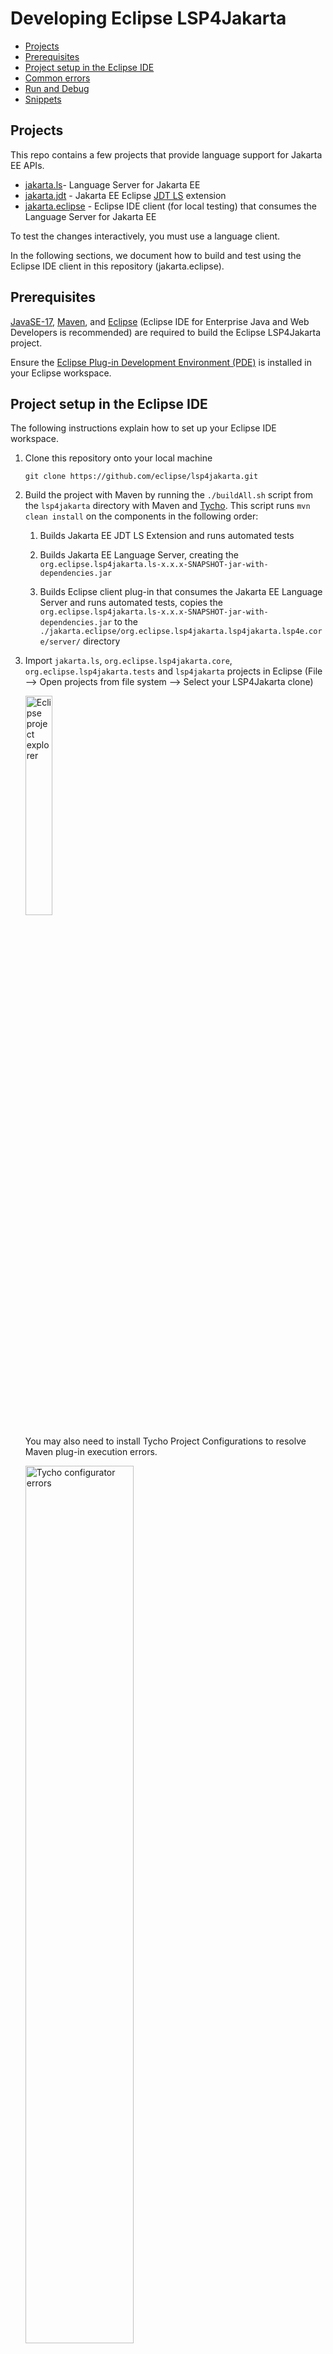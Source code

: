 # Developing Eclipse LSP4Jakarta

- [Projects](#projects)
- [Prerequisites](#prerequisites)
- [Project setup in the Eclipse IDE](#project-setup-in-the-eclipse-ide)
- [Common errors](#common-errors)
- [Run and Debug](#run-and-debug)
- [Snippets](#contributing-snippets)

## Projects

This repo contains a few projects that provide language support for Jakarta EE APIs.

- [jakarta.ls](./jakarta.ls/)- Language Server for Jakarta EE
- [jakarta.jdt](./jakarta.jdt/) - Jakarta EE Eclipse [JDT LS](https://github.com/eclipse/eclipse.jdt.ls/) extension 
- [jakarta.eclipse](./jakarta.eclipse) - Eclipse IDE client (for local testing) that consumes the Language Server for Jakarta EE

To test the changes interactively, you must use a language client.

In the following sections, we document how to build and test using the Eclipse IDE client in this repository (jakarta.eclipse).

## Prerequisites

[JavaSE-17](https://www.oracle.com/ca-en/java/technologies/downloads/#java17), [Maven](https://maven.apache.org/download.cgi), and [Eclipse](https://www.eclipse.org/downloads/) (Eclipse IDE for Enterprise Java and Web Developers is recommended) are required to build the Eclipse LSP4Jakarta project.

Ensure the [Eclipse Plug-in Development Environment (PDE)](https://marketplace.eclipse.org/content/eclipse-pde-plug-development-environment) is installed in your Eclipse workspace.

## Project setup in the Eclipse IDE

The following instructions explain how to set up your Eclipse IDE workspace.

1. Clone this repository onto your local machine

    `git clone https://github.com/eclipse/lsp4jakarta.git`

2. Build the project with Maven by running the `./buildAll.sh` script from the `lsp4jakarta` directory with Maven and [Tycho](https://github.com/eclipse/tycho). This script runs `mvn clean install` on the components in the following order:

    1. Builds Jakarta EE JDT LS Extension and runs automated tests

    2. Builds Jakarta EE Language Server, creating the `org.eclipse.lsp4jakarta.ls-x.x.x-SNAPSHOT-jar-with-dependencies.jar`

    3. Builds Eclipse client plug-in that consumes the Jakarta EE Language Server and runs automated tests, copies the `org.eclipse.lsp4jakarta.ls-x.x.x-SNAPSHOT-jar-with-dependencies.jar` to the `./jakarta.eclipse/org.eclipse.lsp4jakarta.lsp4jakarta.lsp4e.core/server/` directory

3. Import `jakarta.ls`, `org.eclipse.lsp4jakarta.core`, `org.eclipse.lsp4jakarta.tests` and `lsp4jakarta` projects in Eclipse (File --> Open projects from file system --> Select your LSP4Jakarta clone)

    <img src="/docs/images/building_project_explorer.png" alt="Eclipse project explorer" height="30%" width="30%"/>

    You may also need to install Tycho Project Configurations to resolve Maven plug-in execution errors.

    <img src="/docs/images/building_tycho_configurator_1.png" alt="Tycho configurator errors" height="60%" width="60%"/>
    
    <img src="/docs/images/building_tycho_configurator_2.png" alt="Discover m2e connectors" height="40%" width="40%"/> <img src="/docs/images/building_tycho_configurator_3.png" alt="Installing Tycho Project Configurators" height="50%" width="50%"/>

4. Ensure that the Java projects are being built with `JavaSE-17` (Right-click project --> "Properties" --> "Java Build Path" --> "Libraries")

5. Configure the Java build path for the `org.eclipse.lsp4jakarta.lsp4e.core` project:

    1. Right-click "org.eclipse.lsp4jakarta.lsp4e.core project" --> "Properties" --> "Java Build Path" --> "Libraries"

        <img src="/docs/images/building_lsp4e_1.png" alt="lsp4e project build path" height="60%" width="60%"/>

    2. Select "Add External JARs..." and point to the jar located at `./jakarta.eclipse/org.eclipse.lsp4jakarta.lsp4jakarta.lsp4e.core/server/org.eclipse.lsp4jakarta.ls-x.x.x-SNAPSHOT-jar-with-dependencies.jar`

        <img src="/docs/images/building_lsp4e_2.png" alt="lsp4e project build path add external jar" height="60%" width="60%"/>

        <img src="/docs/images/building_lsp4e_3.png" alt="lsp4e project build path selecting external jar" height="60%" width="60%"/>

        <img src="/docs/images/building_lsp4e_4.png" alt="lsp4e project build path confirming jar" height="60%" width="60%"/>

## Common Errors 

1. When setting up the Eclipse workspace:  
&nbsp;- *Bundle 'org.apache.commons.lang3' cannot be resolved* in Eclipse workspace  
&nbsp;Solution: [#46](https://github.com/eclipse/lsp4jakarta/issues/46)

2. If during initial setup `mvn verify` returns errors or compilation failures, verify that you are using [JavaSE-17](https://www.oracle.com/ca-en/java/technologies/downloads/#java17). You may have to configure `$JAVA_HOME` variable and make sure it is pointing to the correct location.

## Run and Debug

Run `org.eclipse.lsp4jakarta.lsp4e.core` as an Eclipse Application to launch a new instance of Eclipse with LSP4Jakarta (Right-click on the `org.eclipse.lsp4jakarta.lsp4e.core` project, "Run As" --> "Eclipse Application"). A new Eclipse application will launch with the LSP4Jakarta Eclipse client plug-in installed.

<img src="/docs/images/building_run_lsp4e.png" alt="Run lsp4e Eclipse plug-in" height="60%" width="60%"/>

**To Debug**:

Debug `org.eclipse.lsp4jakarta.lsp4e.core` as an Eclipse Application to launch a new instance of Eclipse with LSP4Jakarta (Right-click on the `org.eclipse.lsp4jakarta.lsp4e.core` project, "Debug As" --> "Eclipse Application"). A new Eclipse application will launch with the LSP4Jakarta Eclipse client plug-in installed.

<img src="/docs/images/building_debug_lsp4e.png" alt="Debug lsp4e Eclipse plug-in" height="60%" width="60%"/>

## Snippets

Snippets are completion items that contain a block of helpful code for users. Snippets in Eclipse LSP4Jakarta are contributed through [JSON files](../jakarta.ls/src/main/resources/). If you add new snippets, update the [Jakarta EE API language features](../README.md#jakarta-ee-api-language-features) documentation

Snippets use the following format:

```yaml
"<Jakarta EE API Name> - <brief description>": {
      "prefix": "<Jakarta EE API shortened name>_<noun describing the snippet>",
      "body": [
        "<body of snippet, this is the code that will be injected on selection>"
      ],
      "description": "<brief description of snippet, should not be longer than 1 sentence>",
      "context": {
        // snippets will only appear for users if the package specified here is found on the project's classpath
        "type": "<package required for snippet (ie. jakarta.servlet.http.HttpServlet)>"
      }
    }
```
